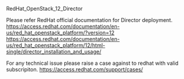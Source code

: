 RedHat_OpenStack_12_Director

Please refer RedHat official documentation for Director deployment.
https://access.redhat.com/documentation/en-us/red_hat_openstack_platform/?version=12
https://access.redhat.com/documentation/en-us/red_hat_openstack_platform/12/html-single/director_installation_and_usage/


For any technical issue please raise a case against to redhat with valid subscripiton.
https://access.redhat.com/support/cases/
